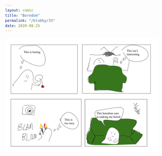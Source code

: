 ```yaml
---
layout: comic
title: "Boredom"
permalink: "/blobby/33"
date: 2020-08-25
---
```

<img src="/comicsimages/08-25-20-Boredom.svg"/>